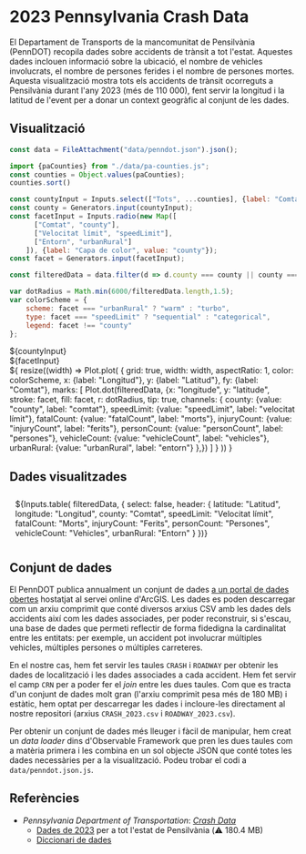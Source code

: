 # 2023 Pennsylvania Crash Data

El Departament de Transports de la mancomunitat de Pensilvània (PennDOT) recopila dades sobre accidents de trànsit a tot l'estat. Aquestes dades inclouen informació sobre la ubicació, el nombre de vehicles involucrats, el nombre de persones ferides i el nombre de persones mortes. Aquesta visualització mostra tots els accidents de trànsit ocorreguts a Pensilvània durant l'any 2023 (més de 110&nbsp;000), fent servir la longitud i la latitud de l'event per a donar un context geogràfic al conjunt de les dades.

## Visualització

```js
const data = FileAttachment("data/penndot.json").json();
```

```js
import {paCounties} from "./data/pa-counties.js";
const counties = Object.values(paCounties);
counties.sort()
```

```js
const countyInput = Inputs.select(["Tots", ...counties], {label: "Comtat", value: "Tots"});
const county = Generators.input(countyInput);
const facetInput = Inputs.radio(new Map([
      ["Comtat", "county"],
      ["Velocitat límit", "speedLimit"],
      ["Entorn", "urbanRural"]
    ]), {label: "Capa de color", value: "county"});
const facet = Generators.input(facetInput);
```

```js
const filteredData = data.filter(d => d.county === county || county === "Tots");
```

```js
var dotRadius = Math.min(6000/filteredData.length,1.5);
var colorScheme = {
    scheme: facet === "urbanRural" ? "warm" : "turbo",
    type: facet === "speedLimit" ? "sequential" : "categorical",
    legend: facet !== "county"
};
```

<div class="grid grid-cols-2">
  <div class="card">
    ${countyInput}
  </div>
  <div class="card">
    ${facetInput}
  </div>
</div>

<div class="card" style="display: flex; flex-direction: column; gap: 1rem;">
${
    resize((width) => Plot.plot(
        {
            grid: true,
            width: width,
            aspectRatio: 1,
            color: colorScheme,
            x: {label: "Longitud"},
            y: {label: "Latitud"},
            fy: {label: "Comtat"},
            marks: [
                Plot.dot(filteredData, {x: "longitude", y: "latitude", stroke: facet, fill: facet, r: dotRadius, tip: true,
                        channels: {
                            county: {value: "county", label: "comtat"},
                            speedLimit: {value: "speedLimit", label: "velocitat límit"},
                            fatalCount: {value: "fatalCount", label: "morts"},
                            injuryCount: {value: "injuryCount", label: "ferits"},
                            personCount: {value: "personCount", label: "persones"},
                            vehicleCount: {value: "vehicleCount", label: "vehicles"},
                            urbanRural: {value: "urbanRural", label: "entorn"}
                        },})
            ]
        }
    ))
}
</div>

## Dades visualitzades

<div class="card" style="padding: 10px;">
    ${Inputs.table(
        filteredData,
        {
            select: false,
            header: {
                latitude: "Latitud",
                longitude: "Longitud",
                county: "Comtat",
                speedLimit: "Velocitat límit",
                fatalCount: "Morts",
                injuryCount: "Ferits",
                personCount: "Persones",
                vehicleCount: "Vehicles",
                urbanRural: "Entorn"
            }
    })}
</div>

## Conjunt de dades

El PennDOT publica annualment un conjunt de dades [a un portal de dades obertes](https://pennshare.maps.arcgis.com/apps/webappviewer/index.html?id=8fdbf046e36e41649bbfd9d7dd7c7e7e) hostatjat al servei online d'ArcGIS. Les dades es poden descarregar com un arxiu comprimit que conté diversos arxius CSV amb les dades dels accidents així com les dades associades, per poder reconstruir, si s'escau, una base de dades que permeti reflectir de forma fidedigna la cardinalitat entre les entitats: per exemple, un accident pot involucrar múltiples vehicles, múltiples persones o múltiples carreteres.

En el nostre cas, hem fet servir les taules `CRASH` i `ROADWAY` per obtenir les dades de localització i les dades associades a cada accident. Hem fet servir el camp `CRN` per a poder fer el _join_ entre les dues taules. Com que es tracta d'un conjunt de dades molt gran (l'arxiu comprimit pesa més de 180 MB) i estàtic, hem optat per descarregar les dades i incloure-les directament al nostre repositori (arxius `CRASH_2023.csv` i `ROADWAY_2023.csv`).

Per obtenir un conjunt de dades més lleuger i fàcil de manipular, hem creat un _data loader_ dins d'Observable Framework que pren les dues taules com a matèria primera i les combina en un sol objecte JSON que conté totes les dades necessàries per a la visualització. Podeu trobar el codi a `data/penndot.json.js`.

## Referències

- _Pennsylvania Department of Transportation_: [_Crash Data_](https://pennshare.maps.arcgis.com/apps/webappviewer/index.html?id=8fdbf046e36e41649bbfd9d7dd7c7e7e)
    - [Dades de 2023](https://gis.penndot.gov/gishub/crashZip/Statewide/Statewide_2023.zip) per a tot l'estat de Pensilvània (⚠️ 180.4 MB)
    - [Diccionari de dades](https://gis.penndot.gov/gishub/crashZip/Open%20Data%20Portal%20Data%20Dictionary%20(07-24).pdf)
